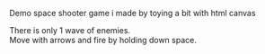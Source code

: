 Demo space shooter game i made by toying a bit with html canvas  

There is only 1 wave of enemies.  
Move with arrows and fire by holding down space.  


